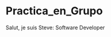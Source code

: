 # Practica_en_Grupo
<? Hola, soy Ronal: Software Developer ?>
Salut, je suis Steve: Software Developer
